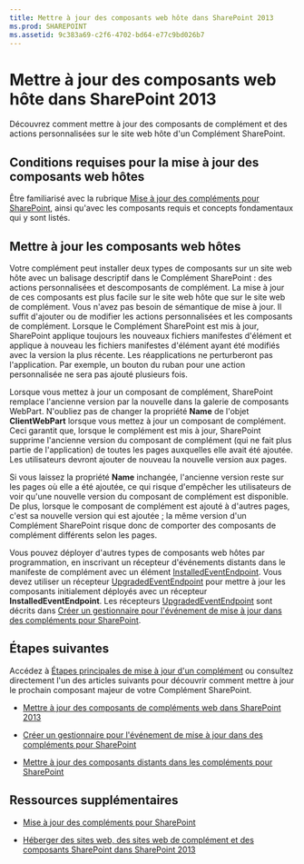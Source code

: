 ```yaml
---
title: Mettre à jour des composants web hôte dans SharePoint 2013
ms.prod: SHAREPOINT
ms.assetid: 9c383a69-c2f6-4702-bd64-e77c9bd026b7
---
```



# Mettre à jour des composants web hôte dans SharePoint 2013
Découvrez comment mettre à jour des composants de complément et des actions personnalisées sur le site web hôte d'un Complément SharePoint.
## Conditions requises pour la mise à jour des composants web hôtes
<a name="Prerequisites"> </a>

Être familiarisé avec la rubrique  [Mise à jour des compléments pour SharePoint](update-sharepoint-add-ins.md), ainsi qu'avec les composants requis et concepts fondamentaux qui y sont listés.




## Mettre à jour les composants web hôtes
<a name="UpdateHostWeb"> </a>

Votre complément peut installer deux types de composants sur un site web hôte avec un balisage descriptif dans le Complément SharePoint : des actions personnalisées et descomposants de complément. La mise à jour de ces composants est plus facile sur le site web hôte que sur le site web de complément. Vous n'avez pas besoin de sémantique de mise à jour. Il suffit d'ajouter ou de modifier les actions personnalisées et les composants de complément. Lorsque le Complément SharePoint est mis à jour, SharePoint applique toujours les nouveaux fichiers manifestes d'élément et applique à nouveau les fichiers manifestes d'élément ayant été modifiés avec la version la plus récente. Les réapplications ne perturberont pas l'application. Par exemple, un bouton du ruban pour une action personnalisée ne sera pas ajouté plusieurs fois.



Lorsque vous mettez à jour un composant de complément, SharePoint remplace l'ancienne version par la nouvelle dans la galerie de composants WebPart. N'oubliez pas de changer la propriété **Name** de l'objet **ClientWebPart** lorsque vous mettez à jour un composant de complément. Ceci garantit que, lorsque le complément est mis à jour, SharePoint supprime l'ancienne version du composant de complément (qui ne fait plus partie de l'application) de toutes les pages auxquelles elle avait été ajoutée. Les utilisateurs devront ajouter de nouveau la nouvelle version aux pages.



Si vous laissez la propriété **Name** inchangée, l'ancienne version reste sur les pages où elle a été ajoutée, ce qui risque d'empêcher les utilisateurs de voir qu'une nouvelle version du composant de complément est disponible. De plus, lorsque le composant de complément est ajouté à d'autres pages, c'est sa nouvelle version qui est ajoutée ; la même version d'un Complément SharePoint risque donc de comporter des composants de complément différents selon les pages.



Vous pouvez déployer d'autres types de composants web hôtes par programmation, en inscrivant un récepteur d'événements distants dans le manifeste de complément avec un élément  [InstalledEventEndpoint](http://msdn.microsoft.com/library/af9f83d8-8325-3ede-d7b0-bb82c0445eb9%28Office.15%29.aspx). Vous devez utiliser un récepteur  [UpgradedEventEndpoint](http://msdn.microsoft.com/library/09a93d44-d295-47bb-f91c-d243178b0f53%28Office.15%29.aspx) pour mettre à jour les composants initialement déployés avec un récepteur **InstalledEventEndpoint**. Les récepteurs  [UpgradedEventEndpoint](http://msdn.microsoft.com/library/09a93d44-d295-47bb-f91c-d243178b0f53%28Office.15%29.aspx) sont décrits dans [Créer un gestionnaire pour l'événement de mise à jour dans des compléments pour SharePoint](create-a-handler-for-the-update-event-in-sharepoint-add-ins.md).




## Étapes suivantes
<a name="Next"> </a>

Accédez à  [Étapes principales de mise à jour d'un complément](update-sharepoint-add-ins.md#MajorAppUpgradeSteps) ou consultez directement l'un des articles suivants pour découvrir comment mettre à jour le prochain composant majeur de votre Complément SharePoint.




-  [Mettre à jour des composants de compléments web dans SharePoint 2013](update-add-in-web-components-in-sharepoint-2013.md)


-  [Créer un gestionnaire pour l'événement de mise à jour dans des compléments pour SharePoint](create-a-handler-for-the-update-event-in-sharepoint-add-ins.md)


-  [Mettre à jour des composants distants dans les compléments pour SharePoint](update-remote-components-in-sharepoint-add-ins.md)



## Ressources supplémentaires
<a name="bk_addresources"> </a>


-  [Mise à jour des compléments pour SharePoint](update-sharepoint-add-ins.md)


-  [Héberger des sites web, des sites web de complément et des composants SharePoint dans SharePoint 2013](host-webs-add-in-webs-and-sharepoint-components-in-sharepoint-2013.md)



